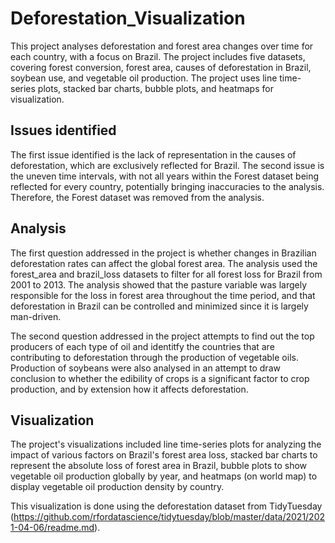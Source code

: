 # Deforestation_Visualization

This project analyses deforestation and forest area changes over time for each country, with a focus on Brazil. The project includes five datasets, covering forest conversion, forest area, causes of deforestation in Brazil, soybean use, and vegetable oil production. The project uses line time-series plots, stacked bar charts, bubble plots, and heatmaps for visualization.

## Issues identified
The first issue identified is the lack of representation in the causes of deforestation, which are exclusively reflected for Brazil. 
The second issue is the uneven time intervals, with not all years within the Forest dataset being reflected for every country, potentially bringing inaccuracies to the analysis. Therefore, the Forest dataset was removed from the analysis.

## Analysis
The first question addressed in the project is whether changes in Brazilian deforestation rates can affect the global forest area. The analysis used the forest_area and brazil_loss datasets to filter for all forest loss for Brazil from 2001 to 2013. The analysis showed that the pasture variable was largely responsible for the loss in forest area throughout the time period, and that deforestation in Brazil can be controlled and minimized since it is largely man-driven.

The second question addressed in the project attempts to find out the top producers of each type of oil and identitfy the countries that are contributing to deforestation through the production of vegetable oils. Production of soybeans were also analysed in an attempt to draw conclusion to whether the edibility of crops is a significant factor to crop production, and by extension how it affects deforestation. 

## Visualization
The project's visualizations included line time-series plots for analyzing the impact of various factors on Brazil's forest area loss, stacked bar charts to represent the absolute loss of forest area in Brazil, bubble plots to show vegetable oil production globally by year, and heatmaps (on world map) to display vegetable oil production density by country.



This visualization is done using the deforestation dataset from TidyTuesday (https://github.com/rfordatascience/tidytuesday/blob/master/data/2021/2021-04-06/readme.md).
